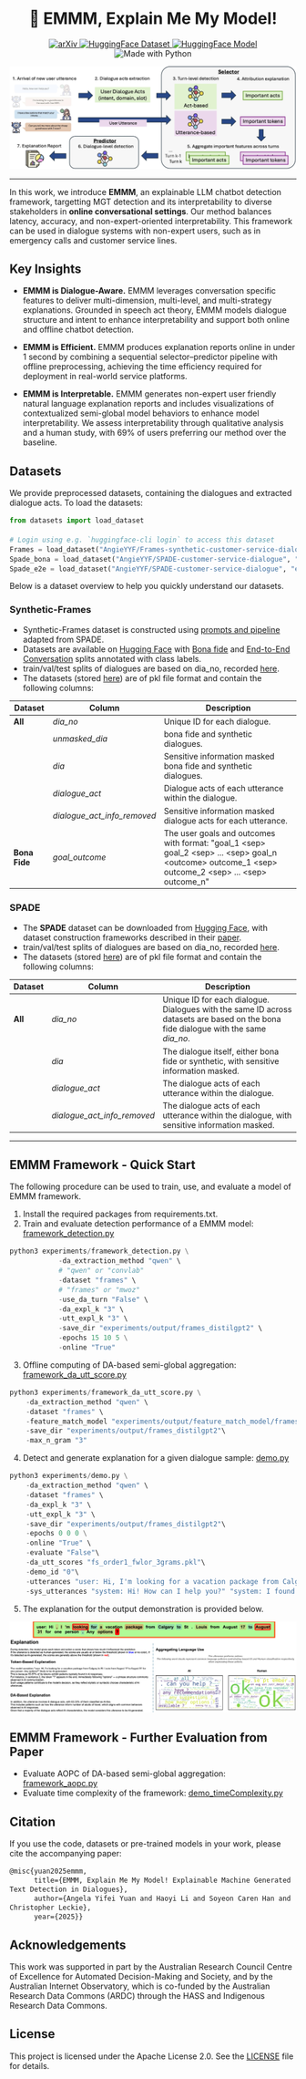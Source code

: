 <h1 align="center">🤔 EMMM, Explain Me My Model!</h1>

<p align="center">
  <a href="https://arxiv.org/abs/">
    <img src="https://img.shields.io/badge/arXiv-red.svg?logo=arxiv&style=flat" alt="arXiv">
  </a> 
  <a href="https://huggingface.co/datasets/AngieYYF/Frames-synthetic-customer-service-dialogue">
    <img src="https://img.shields.io/badge/🤗-HuggingFace:Datasets-blue.svg" alt="HuggingFace Dataset">
  </a> 
  <a href="https://huggingface.co/collections/AngieYYF/emmm-explain-me-my-model-68a7efd0e25d4aadcf0b98ab">
    <img src="https://img.shields.io/badge/🤗-HuggingFace:Models-blue.svg" alt="HuggingFace Model">
  </a> 
  <img src="https://img.shields.io/badge/made%20with-Python-blue.svg" alt="Made with Python">
</p>

![alt text](Plots/framework.jpg)

---

In this work, we introduce **EMMM**, an explainable LLM chatbot detection framework, targetting MGT detection and its interpretability to diverse stakeholders in **online conversational settings**. Our method balances latency, accuracy, and non-expert-oriented interpretability. This framework can be used in dialogue systems with non-expert users, such as in emergency calls and customer service lines.

## Key Insights
- **EMMM is Dialogue-Aware.** EMMM leverages conversation specific features to deliver multi-dimension, multi-level, and multi-strategy explanations. Grounded in speech act theory, EMMM models dialogue structure and intent to enhance interpretability and support both online and offline chatbot detection.

- **EMMM is Efficient.** EMMM produces explanation reports online in under 1 second by combining a sequential selector–predictor pipeline with offline preprocessing, achieving the time efficiency required for deployment in real-world service platforms.

- **EMMM is Interpretable.** EMMM generates non-expert user friendly natural language explanation reports and includes visualizations of contextualized semi-global model behaviors to enhance model interpretability. We assess interpretability through qualitative analysis and a human study, with 69% of users preferring our method over the baseline.



<!-- This repository contains:
- Implementation of our proposed EMMM framework.
- Scripts to train, use, and evaluate a model of the EMMM framework.
- Customer service line synthetic user dialogues. -->


## Datasets
We provide preprocessed datasets, containing the dialogues and extracted dialogue acts. To load the datasets:

```python
from datasets import load_dataset

# Login using e.g. `huggingface-cli login` to access this dataset
Frames = load_dataset("AngieYYF/Frames-synthetic-customer-service-dialogue")
Spade_bona = load_dataset("AngieYYF/SPADE-customer-service-dialogue", "bona_fide")
Spade_e2e = load_dataset("AngieYYF/SPADE-customer-service-dialogue", "end_to_end_conversation")

```

Below is a dataset overview to help you quickly understand our datasets. 

### Synthetic-Frames
- Synthetic-Frames dataset is constructed using [prompts and pipeline](LLM/E2E_generation_Frame.py) adapted from SPADE.
- Datasets are available on [Hugging Face](https://huggingface.co/datasets/AngieYYF/Frames-synthetic-customer-service-dialogue) with [Bona fide](dataset/Frames/frames_bona_fide.pkl) and [End-to-End Conversation](dataset/Frames/frames_e2e.pkl) splits annotated with class labels.
- train/val/test splits of dialogues are based on dia_no, recorded [here](dataset/Frames/dataset_splits.pkl).
- The datasets (stored [here](dataset/Frames)) are of pkl file format and contain the following columns:

| Dataset                    | Column            | Description                                                                                              |
|----------------------------|-------------------|----------------------------------------------------------------------------------------------------------|
| **All**                     | *dia_no* | Unique ID for each dialogue. |
|                            | *unmasked_dia*             | bona fide and synthetic dialogues.                                                      |
|                            | *dia*             | Sensitive information masked bona fide and synthetic dialogues.                                                  |
|                            | *dialogue_act*             | Dialogue acts of each utterance within the dialogue.                                                     |
|                            | *dialogue_act_info_removed*             | Sensitive information masked dialogue acts for each utterance.                                                    |
| **Bona Fide**               | *goal_outcome*        | The  user goals and outcomes with format: "goal_1 \<sep\> goal_2 \<sep\> ... \<sep\> goal_n \<outcome\> outcome_1 \<sep\> outcome_2 \<sep\> ... \<sep\> outcome_n"     |

### SPADE
- The **SPADE** dataset can be downloaded from [Hugging Face](https://huggingface.co/datasets/AngieYYF/SPADE-customer-service-dialogue), with dataset construction frameworks described in their [paper](https://aclanthology.org/2025.llmsec-1.11/).
- train/val/test splits of dialogues are based on dia_no, recorded [here](dataset/SPADE/dataset_splits.pkl).
- The datasets (stored [here](dataset/SPADE)) are of pkl file format and contain the following columns:

| Dataset                    | Column            | Description                                                                                              |
|----------------------------|-------------------|----------------------------------------------------------------------------------------------------------|
| **All**                     | *dia_no* | Unique ID for each dialogue. Dialogues with the same ID across datasets are based on the bona fide dialogue with the same *dia_no*. |
|                            | *dia*             | The dialogue itself, either bona fide or synthetic, with sensitive information masked.                                                      |
|                            | *dialogue_act*             | The dialogue acts of each utterance within the dialogue.                                                     |
|                            | *dialogue_act_info_removed*             | The dialogue acts of each utterance within the dialogue, with sensitive information masked.                                                     |

---

## EMMM Framework - Quick Start
The following procedure can be used to train, use, and evaluate a model of EMMM framework.
1. Install the required packages from requirements.txt.
2. Train and evaluate detection performance of a EMMM model: [framework_detection.py](experiments/framework_detection.py)
```python
python3 experiments/framework_detection.py \
            -da_extraction_method "qwen" \ 
            # "qwen" or "convlab"
            -dataset "frames" \
            # "frames" or "mwoz"
            -use_da_turn "False" \
            -da_expl_k "3" \
            -utt_expl_k "3" \
            -save_dir "experiments/output/frames_distilgpt2" \
            -epochs 15 10 5 \
            -online "True" 

```
3. Offline computing of DA-based semi-global aggregation: [framework_da_utt_score.py](experiments/framework_da_utt_score.py)
```python
python3 experiments/framework_da_utt_score.py \
    -da_extraction_method "qwen" \
    -dataset "frames" \
    -feature_match_model "experiments/output/feature_match_model/frames" \
    -save_dir "experiments/output/frames_distilgpt2"\
    -max_n_gram "3"

```
4. Detect and generate explanation for a given dialogue sample: [demo.py](experiments/demo.py)
```python
python3 experiments/demo.py \
    -da_extraction_method "qwen" \
    -dataset "frames" \
    -da_expl_k "3" \
    -utt_expl_k "3" \
    -save_dir "experiments/output/frames_distilgpt2"\
    -epochs 0 0 0 \
    -online "True" \
    -evaluate "False"\
    -da_utt_scores "fs_order1_fwlor_3grams.pkl"\
    -demo_id "0"\
    -utterances "user: Hi, I'm looking for a vacation package from Calgary to St. Louis from August 17 to August 31 for one person. Any options?" "user: Can you tell me more about the locations of these hotels in relation to local attractions?" "user: The 5-star Lunar Hotel sounds nice. Can I get the package with economy flights then?"\
    -sys_utterances "system: Hi! How can I help you?" "system: I found two options for you. A 3-star hotel with business class flights for \$1858 or a 5-star hotel with economy flights for \$1558, both include breakfast and wifi. Which do you prefer?" "system: The 3-star Glorious Cloak Inn is near downtown, close to museums and theaters. The 5-star Lunar Hotel is also centrally located, near parks and shopping areas."
```

5. The explanation for the output demonstration is provided below.

![alt text](Plots/demo-explanation.png)

## EMMM Framework - Further Evaluation from Paper
- Evaluate AOPC of DA-based semi-global aggregation: [framework_aopc.py](experiments/framework_aopc.py)
- Evaluate time complexity of the framework: [demo_timeComplexity.py](experiments/demo_timeComplexity.py)

## Citation
If you use the code, datasets or pre-trained models in your work, please cite the accompanying paper:
```bibtext
@misc{yuan2025emmm,
      title={EMMM, Explain Me My Model! Explainable Machine Generated Text Detection in Dialogues}, 
      author={Angela Yifei Yuan and Haoyi Li and Soyeon Caren Han and Christopher Leckie},
      year={2025}}
```

## Acknowledgements
This work was supported in part by the Australian Research Council Centre of Excellence for Automated Decision-Making and Society, and by the Australian Internet Observatory, which is co-funded by the Australian Research Data Commons (ARDC) through the HASS and Indigenous Research Data Commons.

## License
This project is licensed under the Apache License 2.0. See the [LICENSE](./LICENSE) file for details.
